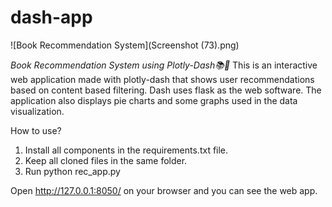 # dash-app

![Book Recommendation System](Screenshot (73).png)

*Book Recommendation System using Plotly-Dash📚📕*
This is an interactive web application made with plotly-dash that shows user recommendations based on content based filtering. Dash uses flask as the web software. The application also displays pie charts and some graphs used in the data visualization.

How to use?

1. Install all components in the requirements.txt file.
2. Keep all cloned files in the same folder.
3. Run python rec_app.py

Open http://127.0.0.1:8050/ on your browser and you can see the web app.
